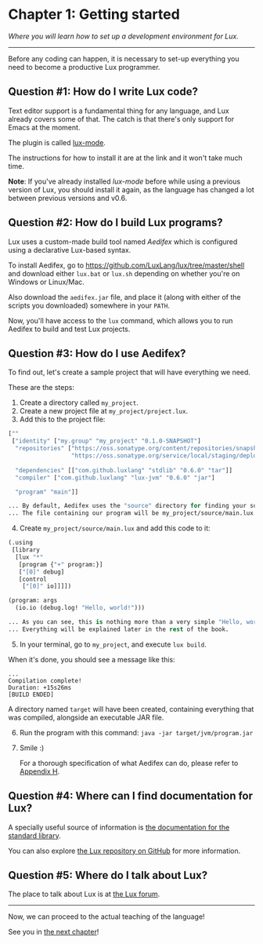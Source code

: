 # Chapter 1: Getting started

_Where you will learn how to set up a development environment for Lux._

---

Before any coding can happen, it is necessary to set-up everything you need to become a productive Lux programmer.

## Question #1: How do I write Lux code?

Text editor support is a fundamental thing for any language, and Lux already covers some of that.
The catch is that there's only support for Emacs at the moment.

The plugin is called [lux-mode](https://github.com/LuxLang/lux/tree/master/lux-mode).

The instructions for how to install it are at the link and it won't take much time.

**Note**: If you've already installed _lux-mode_ before while using a previous version of Lux, you should install it again, as the language has changed a lot between previous versions and v0.6.

## Question #2: How do I build Lux programs?

Lux uses a custom-made build tool named _Aedifex_ which is configured using a declarative Lux-based syntax.

To install Aedifex, go to https://github.com/LuxLang/lux/tree/master/shell and download either `lux.bat` or `lux.sh` depending on whether you're on Windows or Linux/Mac.

Also download the `aedifex.jar` file, and place it (along with either of the scripts you downloaded) somewhere in your `PATH`.

Now, you'll have access to the `lux` command, which allows you to run Aedifex to build and test Lux projects.

## Question #3: How do I use Aedifex?

To find out, let's create a sample project that will have everything we need.

These are the steps:

1. Create a directory called `my_project`.
2. Create a new project file at `my_project/project.lux`.
3. Add this to the project file:

```clojure
[""
 ["identity" ["my.group" "my_project" "0.1.0-SNAPSHOT"]
  "repositories" ["https://oss.sonatype.org/content/repositories/snapshots/"
                  "https://oss.sonatype.org/service/local/staging/deploy/maven2/"]
  
  "dependencies" [["com.github.luxlang" "stdlib" "0.6.0" "tar"]]
  "compiler" ["com.github.luxlang" "lux-jvm" "0.6.0" "jar"]

  "program" "main"]]

... By default, Aedifex uses the "source" directory for finding your source-code.
... The file containing our program will be my_project/source/main.lux.
```

4. Create `my_project/source/main.lux` and add this code to it:

```clojure
(.using
 [library
  [lux "*"
   [program {"+" program:}]
   ["[0]" debug]
   [control
    ["[0]" io]]]])

(program: args
  (io.io (debug.log! "Hello, world!")))

... As you can see, this is nothing more than a very simple "Hello, world!" program to test things out.
... Everything will be explained later in the rest of the book.
```

5. In your terminal, go to `my_project`, and execute `lux build`.

When it's done, you should see a message like this:

```
...
Compilation complete!
Duration: +15s26ms
[BUILD ENDED]
```

A directory named `target` will have been created, containing everything that was compiled, alongside an executable JAR file.

6. Run the program with this command: `java -jar target/jvm/program.jar`
7. Smile :)

	For a thorough specification of what Aedifex can do, please refer to [Appendix H](appendix_h.md).

## Question #4: Where can I find documentation for Lux?

A specially useful source of information is [the documentation for the standard library](https://github.com/LuxLang/lux/tree/master/documentation/library/standard).

You can also explore [the Lux repository on GitHub](https://github.com/LuxLang/lux) for more information.

## Question #5: Where do I talk about Lux?

The place to talk about Lux is at [the Lux forum](http://luxlang.freeforums.net/).

---

Now, we can proceed to the actual teaching of the language!

See you in [the next chapter](chapter_2.md)!


